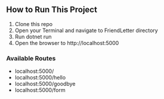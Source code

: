 ## How to Run This Project  
1. Clone this repo
2. Open your Terminal and navigate to FriendLetter directory
3. Run dotnet run
4. Open the browser to http://localhost:5000

### Available Routes

* localhost:5000/
* localhost:5000/hello
* localhost:5000/goodbye
* localhost:5000/form